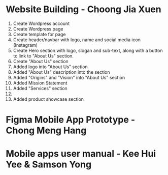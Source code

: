 # Website Building - Choong Jia Xuen
<ol>
    <li>Create Wordpress account </li>
    <li>Create Wordpress page </li>
    <li>Create template for page</li>
    <li>Create header/navbar with logo, name and social media icon (Instagram)</li>
    <li>Create Hero section with logo, slogan and sub-text, along with a button to link to "About Us" section.</li>
    <li>Create "About Us" section</li>
    <li>Added logo into "About Us" section</li>
    <li>Added "About Us" description into the section</li>
    <li>Added "Origins" and "Vision" into "About Us" section</li>
    <li>Added Mission Statement</li>
    <li>Added "Services" section<li>
    <li>Added product showcase section</li>
</ol>


# Figma Mobile App Prototype - Chong Meng Hang




# Mobile apps user manual - Kee Hui Yee & Samson Yong